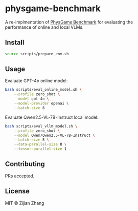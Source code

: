 # physgame-benchmark

A re-implmentation of [PhysGame Benchmark](https://github.com/PhysGame/PhysGame) for evaluating the performance of online and local VLMs.

## Install

```bash
source scripts/prepare_env.sh
```

## Usage

Evaluate GPT-4o online model:

```bash
bash scripts/eval_online_model.sh \
    --profile zero_shot \
    --model gpt-4o \
    --model-provider openai \
    --batch-size 8
```

Evaluate Qwen2.5-VL-7B-Instruct local model:

```bash
bash scripts/eval_vllm_model.sh \
    --profile zero_shot \
    --model Qwen/Qwen2.5-VL-7B-Instruct \
    --batch-size 8 \
    --data-parallel-size 8 \
    --tensor-parallel-size 1
```

## Contributing

PRs accepted.

## License

MIT © Zijian Zhang
